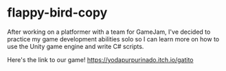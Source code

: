 # flappy-bird-copy
After working on a platformer with a team for GameJam, I've decided to practice my game development abilities solo so I can learn more on how to use the Unity game engine and write C# scripts.

Here's the link to our game!
https://yodapurpurinado.itch.io/gatito
